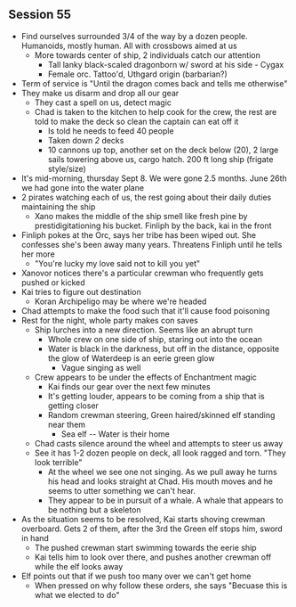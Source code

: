 ## Session 55
* Find ourselves surrounded 3/4 of the way by a dozen people. Humanoids, mostly human. All with crossbows aimed at us
  * More towards center of ship, 2 individuals catch our attention
    * Tall lanky black-scaled dragonborn w/ sword at his side - Cygax
    * Female orc. Tattoo'd, Uthgard origin (barbarian?)
* Term of service is "Until the dragon comes back and tells me otherwise"
* They make us disarm and drop all our gear
  * They cast a spell on us, detect magic
  * Chad is taken to the kitchen to help cook for the crew, the rest are told to make the deck so clean the captain can eat off it
    * Is told he needs to feed 40 people
    * Taken down _2_ decks
    * 10 cannons up top, another set on the deck below (20), 2 large sails towering above us, cargo hatch. 200 ft long ship (frigate style/size)
* It's mid-morning, thursday Sept 8. We were gone 2.5 months. June 26th we had gone into the water plane
* 2 pirates watching each of us, the rest going about their daily duties maintaining the ship
  * Xano makes the middle of the ship smell like fresh pine by prestidigitationing his bucket. Finliph by the back, kai in the front
* Finliph pokes at the Orc, says her tribe has been wiped out. She confesses she's been away many years. Threatens Finliph until he tells her more
  * "You're lucky my love said not to kill you yet"
* Xanovor notices there's a particular crewman who frequently gets pushed or kicked
* Kai tries to figure out destination
  * Koran Archipeligo may be where we're headed
* Chad attempts to make the food such that it'll cause food poisoning
* Rest for the night, whole party makes con saves
  * Ship lurches into a new direction. Seems like an abrupt turn
    * Whole crew on one side of ship, staring out into the ocean
    * Water is black in the darkness, but off in the distance, opposite the glow of Waterdeep is an eerie green glow
      * Vague singing as well
  * Crew appears to be under the effects of Enchantment magic
    * Kai finds our gear over the next few minutes
    * It's getting louder, appears to be coming from a ship that is getting closer
    * Random crewman steering, Green haired/skinned elf standing near them
      * Sea elf -- Water is their home
  * Chad casts silence around the wheel and attempts to steer us away
  * See it has 1-2 dozen people on deck, all look ragged and torn. "They look terrible"
    * At the wheel we see one not singing. As we pull away he turns his head and looks straight at Chad. His mouth moves and he seems to utter something we can't hear.
    * They appear to be in pursuit of a whale. A whale that appears to be nothing but a skeleton
* As the situation seems to be resolved, Kai starts shoving crewman overboard. Gets 2 of them, after the 3rd the Green elf stops him, sword in hand
  * The pushed crewman start swimming towards the eerie ship
  * Kai tells him to look over there, and pushes another crewman off while the elf looks away
* Elf points out that if we push too many over we can't get home
  * When pressed on why follow these orders, she says "Becuase this is what we elected to do"
